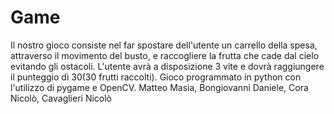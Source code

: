 # Game
Il nostro gioco consiste nel far spostare dell'utente un carrello della spesa, attraverso il movimento del busto, e raccogliere la frutta che cade dal cielo evitando gli ostacoli. L'utente avrà a disposizione 3 vite e dovrà raggiungere il punteggio di 30(30 frutti raccolti).
Gioco programmato in python con l'utilizzo di pygame e OpenCV.
Matteo Masia, Bongiovanni Daniele, Cora Nicolò, Cavaglieri Nicolò
